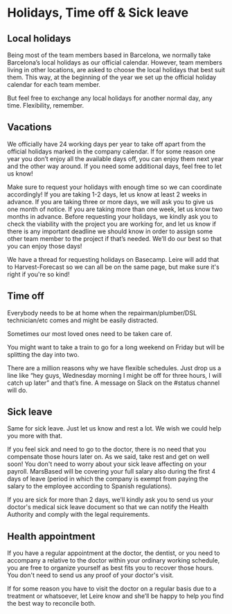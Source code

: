 # Holidays, Time off & Sick leave

## Local holidays

Being most of the team members based in Barcelona, we normally take Barcelona’s local holidays as our official calendar. However, team members living in other locations, are asked to choose the local holidays that best suit them. This way, at the beginning of the year we set up the official holiday calendar for each team member.

But feel free to exchange any local holidays for another normal day, any time. Flexibility, remember.


## Vacations

We officially have 24 working days per year to take off apart from the official holidays marked in the company calendar. If for some reason one year you don’t enjoy all the available days off, you can enjoy them next year and the other way around. If you need some additional days, feel free to let us know!

Make sure to request your holidays with enough time so we can coordinate accordingly! If you are taking 1-2 days, let us know at least 2 weeks in advance. If you are taking three or more days, we will ask you to give us one month of notice. If you are taking more than one week, let us know two months in advance. Before requesting your holidays, we kindly ask you to check the viability with the project you are working for, and let us know if there is any important deadline we should know in order to assign some other team member to the project if that’s needed. We’ll do our best so that you can enjoy those days! 

We have a thread for requesting holidays on Basecamp. Leire will add that to Harvest-Forecast so we can all be on the same page, but make sure it's right if you're so kind!


## Time off

Everybody needs to be at home when the repairman/plumber/DSL technician/etc comes and might be easily distracted.

Sometimes our most loved ones need to be taken care of.

You might want to take a train to go for a long weekend on Friday but will be splitting the day into two.

There are a million reasons why we have flexible schedules. Just drop us a line like “hey guys, Wednesday morning I might be off for three hours, I will catch up later” and that’s fine. A message on Slack on the #status channel will do.


## Sick leave

Same for sick leave. Just let us know and rest a lot. We wish we could help you more with that.

If you feel sick and need to go to the doctor, there is no need that you compensate those hours later on. As we said, take rest and get on well soon! You don't need to worry about your sick leave affecting on your payroll. MarsBased will be covering your full salary also during the first 4 days of leave (period in which the company is exempt from paying the salary to the employee according to Spanish regulations). 

If you are sick for more than 2 days, we'll kindly ask you to send us your doctor's medical sick leave document so that we can notify the Health Authority and comply with the legal requirements. 


## Health appointment

If you have a regular appointment at the doctor, the dentist, or you need to accompany a relative to the doctor within your ordinary working schedule, you are free to organize yourself as best fits you to recover those hours. You don't need to send us any proof of your doctor's visit.

If for some reason you have to visit the doctor on a regular basis due to a treatment or whatsoever, let Leire know and she’ll be happy to help you find the best way to reconcile both. 

